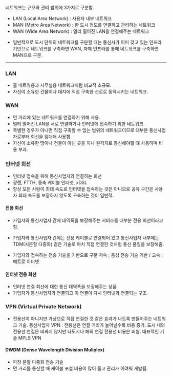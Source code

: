네트워크는 규모와 관리 범위에 3가지로 구분함.
- LAN (Local Area Network) : 사용자 내부 네트워크
- MAN (Metro Area Network) : 한 도시 정도를 연결하고 관리하는 네트워크
- WAN (Wide Area Network) : 멀리 떨어진 LAN을 연결해주는 네트워크

 * 일반적으로 도시 단위의 네트워크를 구분할 때는 통신사가 이미 갖고 있는 인프라 기반으로 네트워크를 구축하면 WAN, 자체 인프라를 통해 네트워크를 구축하면 MAN으로 구분.

---

### LAN
- 홈 네트웤용과 사무실용 네트워크처럼 비교적 소규모.
- 자신이 소유한 건물이나 대지에 직접 구축한 선로로 동작시키는 네트워크.

### WAN
- 먼 거리에 있는 네트워크를 연결하기 위해 사용.
- 멀리 떨어진 LAN을 서로 연결하거나 인터넷에 접속하기 위한 네트워크.
- 특별한 경우가 아니면 직접 구축할 수 없는 범위의 네트워크이므로 대부분 통신사업자로부터 회선을 임대해 사용함.
- 자신이 소유한 땅이나 건물이 아닌 곳을 지나 원격지로 통신해야할 떄 사용하며 비용 부과.

### 인터넷 회선
- 인터넷 접속을 위해 통신사업자와 연결하는 회선
- 광랜, FTTH, 동축 케이블 인터넷, xDSL
- 항상 모든 사람이 최대 속도로 인터넷을 접속하는 것은 아니므로 공유 구간은 사용자 최대 속도를 보장하지 않도록 구축하는 것이 일반적.

#### 전용 회선
- 가입자와 통신사업자 간에 대역폭을 보장해주는 서비스를 대부분 전용 회선이라고 함.
- 가입자와 통신사업자 간에는 전용 케이블로 연결되어 있고 통신사업자 내부에는 TDM(시분할 다중화) 같은 기술로 마치 직접 연결한 것처럼 통신 품질을 보장해줌.

- 가입자와 접속하는 전송 기술을 기반으로 구분
  저속 ; 음성 전송 기술 기반 / 고속 : 메트로 이더넷

#### 인터넷 전용 회선
- 인터넷 연결 회선에 대한 통신 대역폭을 보장해주는 상품.
- 가입자가 통신사업자와 연결되고 이 연결이 다시 인터넷과 연결되는 구조.

### VPN (Virtual Private Network)
- 전용선이 아니지만 가상으로 직접 연결한 것 같은 효과가 나도록 만들어주는 네트워크 기술.
통신사업자 VPN
: 전용선은 연결 거리가 늘어날수록 비용 증가.
도시 내의 전용선 연결은 비싸지 않지만 타도시나 해외 연결 전용선 비용은 비쌈.
대표적인 기술 MPLS VPN

#### DWDM (Dense Wavelength Division Muliplex)
- 파장 분할 다중화 전송 기술
- 먼 거리를 통신할 때 케이블 포설 비용이 많이 들고 관리가 어려워 개발됨.

